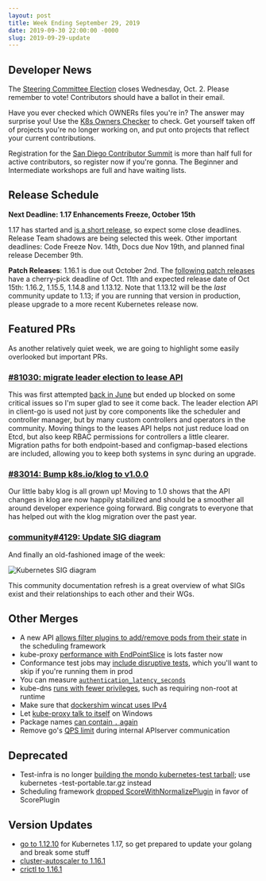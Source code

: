 ```yaml
---
layout: post
title: Week Ending September 29, 2019
date: 2019-09-30 22:00:00 -0000
slug: 2019-09-29-update
---
```


## Developer News

The [Steering Committee Election](https://github.com/kubernetes/community/tree/master/events/elections/2019) closes Wednesday, Oct. 2.  Please remember to vote!  Contributors should have a ballot in their email.

Have you ever checked which OWNERs files you're in?  The answer may surprise you!  Use the [K8s Owners Checker](https://go.k8s.io/owners/YOURNAME) to check.  Get yourself taken off of projects you're no longer working on, and put onto projects that reflect your current contributions.

Registration for the [San Diego Contributor Summit](https://events.linuxfoundation.org/events/kubernetes-contributor-summit-north-america-2019/) is more than half full for active contributors, so register now if you're gonna.  The Beginner and Intermediate workshops are full and have waiting lists.

## Release Schedule

**Next Deadline: 1.17 Enhancements Freeze, October 15th**

1.17 has started and [is a short release](https://github.com/kubernetes/sig-release/tree/master/releases/release-1.17), so expect some close deadlines.  Release Team shadows are being selected this week.  Other important deadlines: Code Freeze Nov. 14th, Docs due Nov 19th, and planned final release December 9th.

**Patch Releases**: 1.16.1 is due out October 2nd.  The [following patch releases](https://git.k8s.io/sig-release/releases/patch-releases.md) have a cherry-pick deadline of Oct. 11th and expected release date of Oct 15th:  1.16.2, 1.15.5, 1.14.8 and 1.13.12.  Note that 1.13.12 will be the *last* community update to 1.13; if you are running that version in production, please upgrade to a more recent Kubernetes release now.

## Featured PRs

As another relatively quiet week, we are going to highlight some easily overlooked but important PRs.

### [#81030: migrate leader election to lease API](https://github.com/kubernetes/kubernetes/pull/81030)

This was first attempted [back in June](https://github.com/kubernetes/kubernetes/pull/80508) but ended up blocked on some critical issues so I'm super glad to see it come back. The leader election API in client-go is used not just by core components like the scheduler and controller manager, but by many custom controllers and operators in the community. Moving things to the leases API helps not just reduce load on Etcd, but also keep RBAC permissions for controllers a little clearer. Migration paths for both endpoint-based and configmap-based elections are included, allowing you to keep both systems in sync during an upgrade.

### [#83014: Bump k8s.io/klog to v1.0.0](https://github.com/kubernetes/kubernetes/pull/83014)

Our little baby klog is all grown up! Moving to 1.0 shows that the API changes in klog are now happily stabilized and should be a smoother all around developer experience going forward. Big congrats to everyone that has helped out with the klog migration over the past year.

### [community#4129: Update SIG diagram](https://github.com/kubernetes/community/pull/4129)

And finally an old-fashioned image of the week:

![Kubernetes SIG diagram](https://raw.githubusercontent.com/kubernetes/community/46b4da958094b4158ab5188acecea3630419b9bc/SIG-diagram.png)

This community documentation refresh is a great overview of what SIGs exist and their relationships to each other and their WGs.


## Other Merges

* A new API [allows filter plugins to add/remove pods from their state](https://github.com/kubernetes/kubernetes/pull/82912) in the scheduling framework
* kube-proxy [performance with EndPointSlice](https://github.com/kubernetes/kubernetes/pull/83035) is lots faster now
* Conformance test jobs may [include disruptive tests](https://github.com/kubernetes/kubernetes/pull/82664), which you'll want to skip if you're running them in prod
* You can measure [`authentication_latency_seconds`](https://github.com/kubernetes/kubernetes/pull/82409)
* kube-dns [runs with fewer privileges](https://github.com/kubernetes/kubernetes/pull/82347), such as requiring non-root at runtime
* Make sure that [dockershim wincat uses IPv4](https://github.com/kubernetes/kubernetes/pull/83036)
* Let [kube-proxy talk to itself](https://github.com/kubernetes/kubernetes/pull/83027) on Windows
* Package names [can contain `.` again](https://github.com/kubernetes/kubernetes/pull/82410)
* Remove go's [QPS limit](https://github.com/kubernetes/kubernetes/pull/80465) during internal APIserver communication

## Deprecated

* Test-infra is no longer [building the mondo kubernetes-test tarball](https://github.com/kubernetes/kubernetes/pull/83093); use kubernetes -test-portable.tar.gz instead
* Scheduling framework [dropped ScoreWithNormalizePlugin](https://github.com/kubernetes/kubernetes/pull/83052) in favor of ScorePlugin

## Version Updates

* [go to 1.12.10](https://github.com/kubernetes/kubernetes/pull/83139) for Kubernetes 1.17, so get prepared to update your golang and break some stuff
* [cluster-autoscaler to 1.16.1](https://github.com/kubernetes/kubernetes/pull/83052)
* [crictl to 1.16.1](https://github.com/kubernetes/kubernetes/pull/82856)
